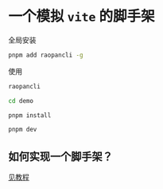 # 一个模拟 `vite` 的脚手架

全局安装

``` bash
pnpm add raopancli -g
```

使用

``` bash
raopancli
```

``` bash
cd demo
```

``` bash
pnpm install
```

``` bash
pnpm dev
```

## 如何实现一个脚手架？

[见教程](https://raopan2021.github.io/blog/engineering/cli/index)
